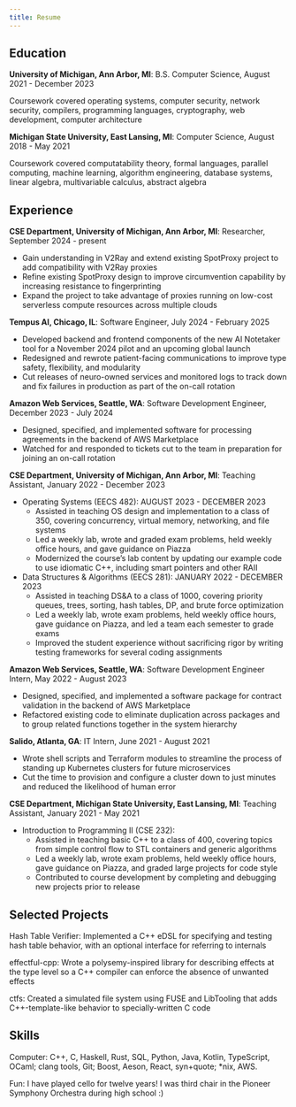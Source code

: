 ```yaml
---
title: Resume
---
```


## Education

**University of Michigan, Ann Arbor, MI**: B.S. Computer Science, August 2021 - December 2023

Coursework covered operating systems, computer security, network security, compilers, programming languages, cryptography, web development, computer architecture

**Michigan State University, East Lansing, MI**: Computer Science, August 2018 - May 2021

Coursework covered computatability theory, formal languages, parallel computing, machine learning, algorithm engineering, database systems, linear algebra, multivariable calculus, abstract algebra

## Experience

**CSE Department, University of Michigan, Ann Arbor, MI**: Researcher, September 2024 - present

- Gain understanding in V2Ray and extend existing SpotProxy project to add compatibility with V2Ray proxies
- Refine existing SpotProxy design to improve circumvention capability by increasing resistance to fingerprinting
- Expand the project to take advantage of proxies running on low-cost serverless compute resources across multiple clouds

**Tempus AI, Chicago, IL**: Software Engineer, July 2024 - February 2025

- Developed backend and frontend components of the new AI Notetaker tool for a November 2024 pilot and an upcoming global launch
- Redesigned and rewrote patient-facing communications to improve type safety, flexibility, and modularity
- Cut releases of neuro-owned services and monitored logs to track down and fix failures in production as part of the on-call rotation

**Amazon Web Services, Seattle, WA**: Software Development Engineer, December 2023 - July 2024

- Designed, specified, and implemented software for processing agreements in the backend of AWS Marketplace
- Watched for and responded to tickets cut to the team in preparation for joining an on-call rotation

**CSE Department, University of Michigan, Ann Arbor, MI**: Teaching Assistant, January 2022 - December 2023

- Operating Systems (EECS 482): AUGUST 2023 - DECEMBER 2023
  - Assisted in teaching OS design and implementation to a class of 350, covering concurrency, virtual memory, networking, and file systems
  - Led a weekly lab, wrote and graded exam problems, held weekly office hours, and gave guidance on Piazza
  - Modernized the course’s lab content by updating our example code to use idiomatic C++, including smart pointers and other RAII
- Data Structures & Algorithms (EECS 281): JANUARY 2022 - DECEMBER 2023
  - Assisted in teaching DS&A to a class of 1000, covering priority queues, trees, sorting, hash tables, DP, and brute force optimization
  - Led a weekly lab, wrote exam problems, held weekly office hours, gave guidance on Piazza, and led a team each semester to grade exams
  - Improved the student experience without sacrificing rigor by writing testing frameworks for several coding assignments

**Amazon Web Services, Seattle, WA**: Software Development Engineer Intern, May 2022 - August 2023

- Designed, specified, and implemented a software package for contract validation in the backend of AWS Marketplace
- Refactored existing code to eliminate duplication across packages and to group related functions together in the system hierarchy

**Salido, Atlanta, GA**: IT Intern, June 2021 - August 2021

- Wrote shell scripts and Terraform modules to streamline the process of standing up Kubernetes clusters for future microservices
- Cut the time to provision and configure a cluster down to just minutes and reduced the likelihood of human error

**CSE Department, Michigan State University, East Lansing, MI**: Teaching Assistant, January 2021 - May 2021

- Introduction to Programming II (CSE 232):
  - Assisted in teaching basic C++ to a class of 400, covering topics from simple control flow to STL containers and generic algorithms
  - Led a weekly lab, wrote exam problems, held weekly office hours, gave guidance on Piazza, and graded large projects for code style
  - Contributed to course development by completing and debugging new projects prior to release

## Selected Projects

Hash Table Verifier: Implemented a C++ eDSL for specifying and testing hash table behavior, with an optional interface for referring to internals

effectful-cpp: Wrote a polysemy-inspired library for describing effects at the type level so a C++ compiler can enforce the absence of unwanted effects

ctfs: Created a simulated file system using FUSE and LibTooling that adds C++-template-like behavior to specially-written C code

## Skills

Computer: C++, C, Haskell, Rust, SQL, Python, Java, Kotlin, TypeScript, OCaml; clang tools, Git; Boost, Aeson, React, syn+quote; \*nix, AWS.

Fun: I have played cello for twelve years! I was third chair in the Pioneer Symphony Orchestra during high school :)
